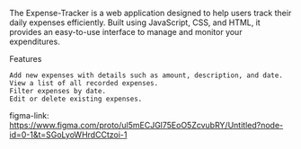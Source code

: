 The Expense-Tracker is a web application designed to help users track their daily expenses efficiently.
Built using JavaScript, CSS, and HTML, it provides an easy-to-use interface to manage and monitor your expenditures.

Features

    Add new expenses with details such as amount, description, and date.
    View a list of all recorded expenses.
    Filter expenses by date.
    Edit or delete existing expenses.


figma-link: https://www.figma.com/proto/ul5mECJGl75EoO5ZcvubRY/Untitled?node-id=0-1&t=SGoLyoWHrdCCtzoi-1
